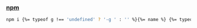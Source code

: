 ### [npm](npmjs.org)

```bash
npm i {%= typeof g !== 'undefined' ? '-g ' : '' %}{%= name %} {%= typeof save !== 'undefined' ? '--save' : '--save-dev' %}
```